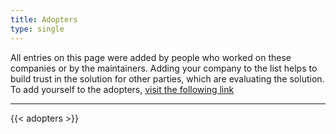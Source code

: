 ```yaml
---
title: Adopters
type: single
---
```


All entries on this page were added by people who worked on these companies or by the maintainers. Adding your company to the list helps to build trust in the solution for other parties, which are evaluating the solution. To add yourself to the adopters, [visit the following link](/project/contributions/adoption/)

---

{{< adopters >}}